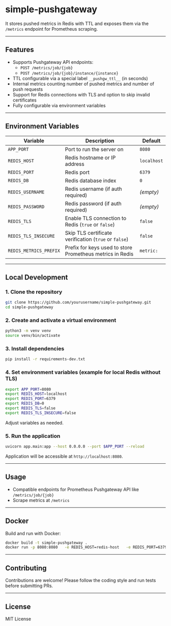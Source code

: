 # simple-pushgateway

It stores pushed metrics in Redis with TTL and exposes them via the `/metrics` endpoint for Prometheus scraping.

---

## Features

- Supports Pushgateway API endpoints:
  - `POST /metrics/job/{job}`
  - `POST /metrics/job/{job}/instance/{instance}`
- TTL configurable via a special label `__pushgw_ttl__` (in seconds)
- Internal metrics counting number of pushed metrics and number of push requests
- Support for Redis connections with TLS and option to skip invalid certificates
- Fully configurable via environment variables

---

## Environment Variables

| Variable               | Description                                         | Default         |
|------------------------|-----------------------------------------------------|-----------------|
| `APP_PORT`             | Port to run the server on                           | `8080`          |
| `REDIS_HOST`           | Redis hostname or IP address                        | `localhost`     |
| `REDIS_PORT`           | Redis port                                          | `6379`          |
| `REDIS_DB`             | Redis database index                                | `0`             |
| `REDIS_USERNAME`       | Redis username (if auth required)                   | *(empty)*       |
| `REDIS_PASSWORD`       | Redis password (if auth required)                   | *(empty)*       |
| `REDIS_TLS`            | Enable TLS connection to Redis (`true` or `false`)  | `false`         |
| `REDIS_TLS_INSECURE`   | Skip TLS certificate verification (`true` or `false`) | `false`      |
| `REDIS_METRICS_PREFIX` | Prefix for keys used to store Prometheus metrics in Redis | `metric:`       |

---

## Local Development

### 1. Clone the repository

```bash
git clone https://github.com/yourusername/simple-pushgateway.git
cd simple-pushgateway
```

### 2. Create and activate a virtual environment

```bash
python3 -m venv venv
source venv/bin/activate
```

### 3. Install dependencies

```bash
pip install -r requirements-dev.txt
```

### 4. Set environment variables (example for local Redis without TLS)

```bash
export APP_PORT=8080
export REDIS_HOST=localhost
export REDIS_PORT=6379
export REDIS_DB=0
export REDIS_TLS=false
export REDIS_TLS_INSECURE=false
```

Adjust variables as needed.

### 5. Run the application

```bash
uvicorn app.main:app --host 0.0.0.0 --port $APP_PORT --reload
```

Application will be accessible at `http://localhost:8080`.

---

## Usage

- Compatible endpoints for Prometheus Pushgateway API like `/metrics/job/{job}`  
- Scrape metrics at `/metrics`

---

## Docker

Build and run with Docker:

```bash
docker build -t simple-pushgateway .
docker run -p 8080:8080   -e REDIS_HOST=redis-host   -e REDIS_PORT=6379   -e REDIS_TLS=false   simple-pushgateway
```

---

## Contributing

Contributions are welcome! Please follow the coding style and run tests before submitting PRs.

---

## License

MIT License